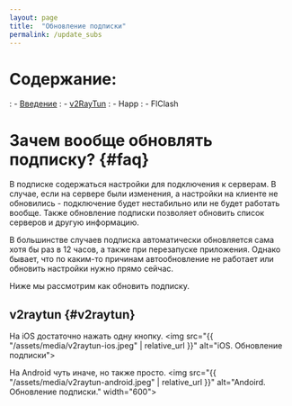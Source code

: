 ```yaml
---
layout: page
title:  "Обновление подписки"
permalink: /update_subs
---
```

# Содержание:
: - [Введение](#зачем-вообще-обновлять-подписку-faq)
: - [v2RayTun](#v2raytun-v2raytun)
: - Happ
: - FlClash
# Зачем вообще обновлять подписку? {#faq}
В подписке содержаться настройки для подключения к серверам. В случае, если на сервере были изменения, а настройки на клиенте не обновились - подключение будет нестабильно или не будет работать вообще. Также обновление подписки позволяет обновить список серверов и другую информацию. 

В большинстве случаев подписка автоматически обновляется сама хотя бы раз в 12 часов, а также при перезапуске приложения. Однако бывает, что по каким-то причинам автообновление не работает или обновить настройки нужно прямо сейчас.

Ниже мы рассмотрим как обновить подписку.

## v2raytun {#v2raytun}
На iOS достаточно нажать одну кнопку.
<img src="{{ "/assets/media/v2raytun-ios.jpeg" | relative_url }}" alt="iOS. Обновление подписки">

На Android чуть иначе, но также просто.
<img src="{{ "/assets/media/v2raytun-android.jpeg" | relative_url }}" alt="Andoird. Обновление подписки." width="600">